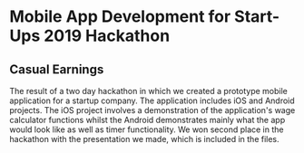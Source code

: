 # Mobile App Development for Start-Ups 2019 Hackathon 
## Casual Earnings

The result of a two day hackathon in which we created a prototype mobile application for a startup company. The application includes iOS and Android projects. The iOS project involves a demonstration of the application's wage calculator functions whilst the Android demonstrates mainly what the app would look like as well as timer functionality. We won second place in the hackathon with the presentation we made, which is included in the files.